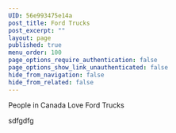 ```yaml
---
UID: 56e993475e14a
post_title: Ford Trucks
post_excerpt: ""
layout: page
published: true
menu_order: 100
page_options_require_authentication: false
page_options_show_link_unauthenticated: false
hide_from_navigation: false
hide_from_related: false
---
```

People in Canada Love Ford Trucks

sdfgdfg